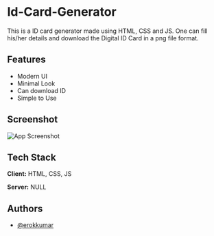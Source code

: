 
# Id-Card-Generator

This is a ID card generator made using HTML, CSS and JS. One can fill his/her details and download the Digital ID Card in a png file format.
## Features

- Modern UI
- Minimal Look
- Can download ID
- Simple to Use


## Screenshot

![App Screenshot](https://via.placeholder.com/468x300?text=App+Screenshot+Here)


## Tech Stack

**Client:** HTML, CSS, JS

**Server:** NULL


## Authors

- [@erokkumar](https://www.github.com/erokkumar)

